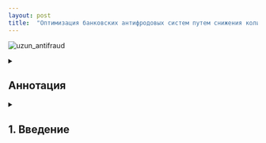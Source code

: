 ```yaml
---
layout: post
title:  "Оптимизация банковских антифродовых систем путем снижения количества ложных срабатываний с использованием индукции правил в распределенных деревьях решений."
---
```


![uzun_antifraud](https://github.com/user-attachments/assets/58469d03-7de1-465f-b67b-d020d8189480)


<details>
  <summary><h2>Аннотация</h2></summary>
 <div style="text-align: justify;">
<p> 
  <li>Системы для обнаружения мошенничества в банковских транзакциях часто сталкиваются с проблемой высокого уровня ложных срабатываний. В данной работе предложен фреймворк для генерации правил, предназначенных для антифродовых систем, который включает автоматическое создание правил с использованием распределенных деревьев решений и других ML-алгоритмов, таких как случайный лес и градиентный бустинг. В этом подходе компоненты экспертных правил используются как признаки для обучения модели, что позволяет сочетать статистические и экспертные методы. Мы применили предложенный фреймворк к данным банковских карточных транзакций, охватывающим февраль 2021 года, которые включают более 20 млн записей, содержащих информацию о клиентах, транзакциях и мерчантах. Сгенерированные правила были направлены на снижение уровня ложных срабатываний (FPR) в бизнес-метрике. Фреймворк был протестирован в реальной системе мониторинга мошенничества одного из крупных банков в течение полугода. Полученные результаты показали значительное улучшение эффективности и оказали заметное влияние на бизнес-показатели.

</p>
</div>
</details>

<details>
  <summary><h2>1. Введение</h2></summary>
  <h3>1.1. Мотивация исследования<h3>
<div style="text-align: justify;">
<li>С развитием финтеха и электронной коммерции все больше банковских операций, включая платежи и переводы, выполняются через онлайн-каналы. Эти каналы предлагают более быстрые, удобные и безопасные решения, что особенно важно в условиях пандемии коронавируса. Согласно исследованию Mastercard 2020 года, 80% пользователей Mastercard по всему миру используют бесконтактные способы оплаты.

Транзакционные данные аккумулируются в базах данных банков, платформ электронной коммерции и других участников индустрии. Например, в 2017 году Visa смогла обрабатывать до 75 000 транзакций в секунду (Zeng, 2018). Эффективное использование этих данных помогает компаниям улучшить операционную эффективность и качество обслуживания клиентов. Однако такой огромный объем данных невозможно обработать вручную, что заставляет компании строить инфраструктуру Big Data и внедрять алгоритмы машинного обучения (ML).

Разработка систем защиты от мошенничества становится важной частью стратегии банков и онлайн-ретейлеров для повышения клиентского опыта. С ростом популярности онлайн-платежей мошенники также адаптировались, что ставит под угрозу безопасность в цифровых каналах. Согласно SmartMetric, глобальные потери от платежного мошенничества в 2018 году превысили $24 млрд.

Несмотря на сложности обнаружения мошенничества, связанные с имитацией мошенниками поведения обычных клиентов и применением методов социальной инженерии, современные системы фрод-мониторинга крупных компаний могут выявить и предотвратить до 98% случаев мошенничества (Carminati et al., 2015). В терминах метрик машинного обучения это означает высокий уровень полноты (recall).

Однако на данный момент основной проблемой является большое количество ложных срабатываний (FP), что указывает на низкую точность (precision) или высокий уровень ложных срабатываний (FPR). В среднем, лишь 1 из 5 заблокированных транзакций является мошеннической, а каждый шестой клиент ошибочно блокируется в течение года (Wedge et al., 2019).

Ложные срабатывания приводят к значительным финансовым затратам для компаний: расходы на расследования, взаимодействие с клиентами, повышение нагрузки на колл-центры и потери доходов из-за отклоненных транзакций. Например, в случае применения стратегии звонка клиенту, стоимость обработки одной заблокированной транзакции может варьироваться от 1,5 евро (по данным банка, предоставившего данные для исследования) до 5 евро (по данным Европейского центрального банка).


</div>


<details>
  <summary>##Название темы</summary>
  Здесь находится текст, который будет отображаться при нажатии на заголовок. Вы можете добавить абзацы, списки и другие элементы, которые хотите скрыть или показать.
  
  - Пункт 1
  - Пункт 2
  - Пункт 3
</details>

<details>
  <summary>Тема 1</summary>
  <p>Это первый абзац для темы 1. Здесь можно добавить описание темы, примеры, и другие важные детали.</p>
  <p>Это второй абзац для темы 1. Вы можете добавлять больше информации, чтобы подробно раскрыть тему.</p>
</details>

<details>
  <summary>Тема 2</summary>
  <p>Это первый абзац для темы 2. В этом абзаце будет содержаться дополнительная информация, которая станет видимой только при нажатии на заголовок.</p>
  <p>Это второй абзац для темы 2. Пример текста, который можно добавить, чтобы пояснить важные моменты.</p>
</details>

<details>
  <summary>Тема 3</summary>
  <p>Это первый абзац для темы 3. Включите сюда основные данные по теме, которые хотите раскрыть.</p>
  <p>Это второй абзац для темы 3. Он может содержать дополнительные пояснения или примеры для более подробного разбора.</p>
</details>

<details>
  <summary>Название темы</summary>
  <div style="margin-left: 20px;">Это текст с отступом слева.</div>
  <div style="margin-left: 40px;">Этот текст имеет больший отступ.</div>
  <div style="margin-left: 60px;">И здесь еще больше отступа.</div>
</details>
<details>
  <summary><h2>Название темы</h2></summary>
  <p>Подробное описание, которое будет видно при раскрытии.</p>
</details>

<details>
  <summary><h2>Аннотация</h2></summary>
  <div style="text-align: justify; padding: 10px 20px;">
    <ul>
      <li>Системы для обнаружения мошенничества в банковских транзакциях часто сталкиваются с проблемой высокого уровня ложных срабатываний.</li>
      <li>Предложен фреймворк, включающий автоматическое создание правил с использованием деревьев решений и алгоритмов ML (Random Forest, Gradient Boosting).</li>
      <li>Компоненты экспертных правил использовались как признаки, объединяя статистические и экспертные подходы.</li>
      <li>Данные включали 20+ млн транзакций (февраль 2021), включая клиентов, операции, мерчантов.</li>
      <li>Фреймворк снижал FPR и тестировался полгода в боевой антифрод-системе одного из крупнейших банков.</li>
      <li>Результаты — заметное улучшение бизнес-метрик и качества детектирования.</li>
    </ul>
  </div>
</details>

<details>
  <summary><h2>Аннотация</h2></summary>
  <div style="text-align: justify; padding: 10px 20px;">
    <p>Системы для обнаружения мошенничества в банковских транзакциях часто сталкиваются с проблемой высокого уровня ложных срабатываний.</p>

    <p>В данной работе предложен фреймворк для генерации правил, предназначенных для антифродовых систем. Он включает автоматическое создание правил с использованием распределённых деревьев решений и других ML-алгоритмов, таких как случайный лес и градиентный бустинг.</p>

    <p>В этом подходе компоненты экспертных правил используются как признаки для обучения модели, что позволяет сочетать статистические и экспертные методы.</p>

    <p>Мы применили фреймворк к данным банковских транзакций за февраль 2021 года (более 20 млн записей). Сгенерированные правила были направлены на снижение уровня ложных срабатываний (FPR).</p>

    <p>Фреймворк тестировался в реальной системе мониторинга мошенничества одного из крупнейших банков в течение полугода. Результаты показали значительное улучшение эффективности и положительное влияние на бизнес-показатели.</p>
  </div>
</details>




